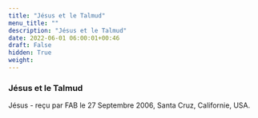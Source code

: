```yaml
---
title: "Jésus et le Talmud"
menu_title: ""
description: "Jésus et le Talmud"
date: 2022-06-01 06:00:01+00:46
draft: False
hidden: True
weight:
---
```

### Jésus et le Talmud

Jésus - reçu par FAB le 27 Septembre 2006, Santa Cruz, Californie, USA.



